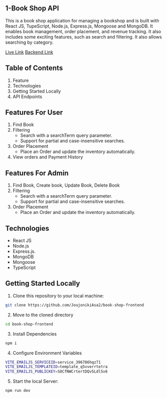 ## 1-Book Shop API
This is a book shop application for managing a bookshop and is built with React JS, TupeScript, Node.js, Express.js, Mongoose and MongoDB. It enables book management, order placement, and revenue tracking. It also includes some exciting features, such as search and filtering. It also allows searching by category.

[Live Link](https://book-shop-joujonikiasa2s-projects.vercel.app/)
[Backend Link](https://github.com/JoujonikiAsa2/Book-Shop/)


## Table of Contents
1. Feature
2. Technologies
3. Getting Started Locally
4. API Endpoints
  

## Features For User
1. Find Book
2. Filtering
   - Search with a searchTerm query parameter.
   - Support for partial and case-insensitive searches.
3. Order Placement
   - Place an Order and update the inventory automatically.
4. View orders and Payment History

## Features For Admin
1. Find Book, Create book, Update Book, Delete Book
2. Filtering
   - Search with a searchTerm query parameter.
   - Support for partial and case-insensitive searches.
3. Order Placement
   - Place an Order and update the inventory automatically.

## Technologies
- React JS
- Node.js
- Express.js.
- MongoDB
- Mongoose
- TypeScript


## Getting Started Locally
1. Clone this repository to your local machine:
```bash
git clone https://github.com/JoujonikiAsa2/book-shop-frontend
```
2. Move to the cloned directory
```bash
cd book-shop-frontend
```
3. Install Dependencies
```bash
npm i
```
4. Configure Environment Variables
```bash
VITE_EMAILJS_SERVICEID=service_396786hqz71
VITE_EMAILJS_TEMPLATEID=template_q5vverrtetra
VITE_EMAILJS_PUBLICKEY=S8CfNWCrtertDQv5LdlSv6
```
5. Start the local Server:
```bash
npm run dev


